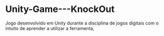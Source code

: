 # Unity-Game---KnockOut
Jogo desenvolvido em Unity durante a disciplina de jogos digitais com o intuito de aprender a utilizar a ferramenta,
